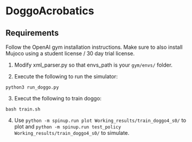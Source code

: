 # DoggoAcrobatics

## Requirements
Follow the OpenAI gym installation instructions. Make sure to also install Mujoco using a student license / 30 day trial license.

1. Modify xml_parser.py so that envs_path is your ```gym/envs/``` folder.

2. Execute the following to run the simulator:
```
python3 run_doggo.py
```
3. Execut the following to train doggo:
```
bash train.sh
```
4. Use ```python -m spinup.run plot Working_results/train_doggo4_s0/``` to plot and ```python -m spinup.run test_policy Working_results/train_doggo4_s0/``` to simulate.